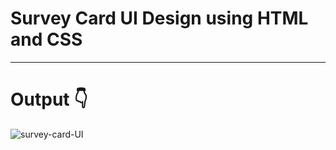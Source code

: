 # Survey Card UI Design using HTML and CSS
---
# Output 👇
![survey-card-UI](https://user-images.githubusercontent.com/108792404/221368288-ecd7ae56-63e2-46f0-8423-737fb77d7d7c.png)
